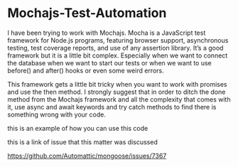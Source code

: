 # Mochajs-Test-Automation

I have been trying to work with Mochajs. Mocha is a JavaScript test framework for Node.js programs, featuring browser support, asynchronous testing, test coverage reports, and use of any assertion library.
It’s a good framework but it is a little bit complex. Especially when we want to connect the database when we want to start our tests or when we want to use before() and after() hooks or even some weird errors.

This framework gets a little bit tricky when you want to work with promises and use the then method. I strongly suggest that in order to ditch the done method from the Mochajs framework and all the complexity that comes with it, use async and await keywords and try catch methods to find there is something wrong with your code.

this is an example of how you can use this code 

this is a link of issue that this matter was discussed

https://github.com/Automattic/mongoose/issues/7367
